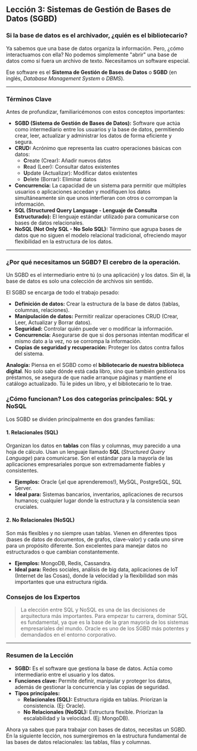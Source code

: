 ## Lección 3: Sistemas de Gestión de Bases de Datos (SGBD)

### Si la base de datos es el archivador, ¿quién es el bibliotecario?

Ya sabemos que una base de datos organiza la información. Pero, ¿cómo interactuamos con ella? No podemos simplemente "abrir" una base de datos como si fuera un archivo de texto. Necesitamos un software especial.

Ese software es el **Sistema de Gestión de Bases de Datos** o **SGBD** (en inglés, *Database Management System* o *DBMS*).

---

### Términos Clave

Antes de profundizar, familiaricémonos con estos conceptos importantes:

- **SGBD (Sistema de Gestión de Bases de Datos):** Software que actúa como intermediario entre los usuarios y la base de datos, permitiendo crear, leer, actualizar y administrar los datos de forma eficiente y segura.
- **CRUD:** Acrónimo que representa las cuatro operaciones básicas con datos:
  - **C**reate (Crear): Añadir nuevos datos
  - **R**ead (Leer): Consultar datos existentes
  - **U**pdate (Actualizar): Modificar datos existentes
  - **D**elete (Borrar): Eliminar datos
- **Concurrencia:** La capacidad de un sistema para permitir que múltiples usuarios o aplicaciones accedan y modifiquen los datos simultáneamente sin que unos interfieran con otros o corrompan la información.
- **SQL (Structured Query Language - Lenguaje de Consulta Estructurado):** El lenguaje estándar utilizado para comunicarse con bases de datos relacionales.
- **NoSQL (Not Only SQL - No Solo SQL):** Término que agrupa bases de datos que no siguen el modelo relacional tradicional, ofreciendo mayor flexibilidad en la estructura de los datos.

---

### ¿Por qué necesitamos un SGBD? El cerebro de la operación.

Un SGBD es el intermediario entre tú (o una aplicación) y los datos. Sin él, la base de datos es solo una colección de archivos sin sentido.

El SGBD se encarga de todo el trabajo pesado:
- **Definición de datos:** Crear la estructura de la base de datos (tablas, columnas, relaciones).
- **Manipulación de datos:** Permitir realizar operaciones CRUD (Crear, Leer, Actualizar y Borrar datos).
- **Seguridad:** Controlar quién puede ver o modificar la información.
- **Concurrencia:** Asegurarse de que si dos personas intentan modificar el mismo dato a la vez, no se corrompa la información.
- **Copias de seguridad y recuperación:** Proteger los datos contra fallos del sistema.

**Analogía:** Piensa en el SGBD como el **bibliotecario de nuestra biblioteca digital**. No solo sabe dónde está cada libro, sino que también gestiona los préstamos, se asegura de que nadie arranque páginas y mantiene el catálogo actualizado. Tú le pides un libro, y el bibliotecario te lo trae.

### ¿Cómo funcionan? Los dos categorías principales: SQL y NoSQL

Los SGBD se dividen principalmente en dos grandes familias:

#### 1. Relacionales (SQL)
Organizan los datos en **tablas** con filas y columnas, muy parecido a una hoja de cálculo. Usan un lenguaje llamado **SQL** (*Structured Query Language*) para comunicarse. Son el estándar para la mayoría de las aplicaciones empresariales porque son extremadamente fiables y consistentes.
- **Ejemplos:** Oracle (¡el que aprenderemos!), MySQL, PostgreSQL, SQL Server.
- **Ideal para:** Sistemas bancarios, inventarios, aplicaciones de recursos humanos; cualquier lugar donde la estructura y la consistencia sean cruciales.

#### 2. No Relacionales (NoSQL)
Son más flexibles y no siempre usan tablas. Vienen en diferentes tipos (bases de datos de documentos, de grafos, clave-valor) y cada uno sirve para un propósito diferente. Son excelentes para manejar datos no estructurados o que cambian constantemente.
- **Ejemplos:** MongoDB, Redis, Cassandra.
- **Ideal para:** Redes sociales, análisis de big data, aplicaciones de IoT (Internet de las Cosas), donde la velocidad y la flexibilidad son más importantes que una estructura rígida.

### Consejos de los Expertos

> La elección entre SQL y NoSQL es una de las decisiones de arquitectura más importantes. Para empezar tu carrera, dominar SQL es fundamental, ya que es la base de la gran mayoría de los sistemas empresariales del mundo. Oracle es uno de los SGBD más potentes y demandados en el entorno corporativo.

---

### Resumen de la Lección

- **SGBD:** Es el software que gestiona la base de datos. Actúa como intermediario entre el usuario y los datos.
- **Funciones clave:** Permite definir, manipular y proteger los datos, además de gestionar la concurrencia y las copias de seguridad.
- **Tipos principales:**
    - **Relacionales (SQL):** Estructura rígida en tablas. Priorizan la consistencia. (Ej: Oracle).
    - **No Relacionales (NoSQL):** Estructura flexible. Priorizan la escalabilidad y la velocidad. (Ej: MongoDB).

Ahora ya sabes que para trabajar con bases de datos, necesitas un SGBD. En la siguiente lección, nos sumergiremos en la estructura fundamental de las bases de datos relacionales: las tablas, filas y columnas.
